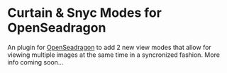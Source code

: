 # Curtain & Snyc Modes for OpenSeadragon

An plugin for [OpenSeadragon](https://openseadragon.github.io/#) to add 2 new view modes that allow for viewing multiple images at the same time in a syncronized fashion. More info coming soon...
